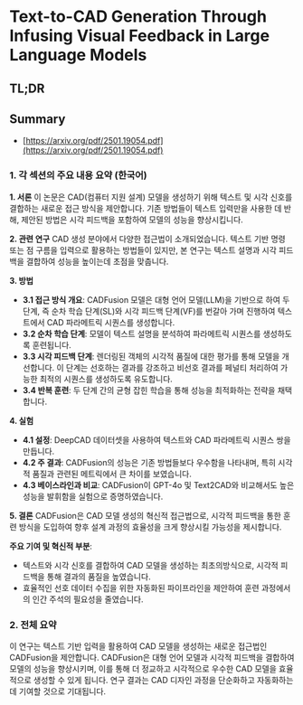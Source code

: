 # Text-to-CAD Generation Through Infusing Visual Feedback in Large Language Models
## TL;DR
## Summary
- [https://arxiv.org/pdf/2501.19054.pdf](https://arxiv.org/pdf/2501.19054.pdf)

### 1. 각 섹션의 주요 내용 요약 (한국어)

**1. 서론**
이 논문은 CAD(컴퓨터 지원 설계) 모델을 생성하기 위해 텍스트 및 시각 신호를 결합하는 새로운 접근 방식을 제안합니다. 기존 방법들이 텍스트 입력만을 사용한 데 반해, 제안된 방법은 시각 피드백을 포함하여 모델의 성능을 향상시킵니다.

**2. 관련 연구**
CAD 생성 분야에서 다양한 접근법이 소개되었습니다. 텍스트 기반 명령 또는 점 구름을 입력으로 활용하는 방법들이 있지만, 본 연구는 텍스트 설명과 시각 피드백을 결합하여 성능을 높이는데 초점을 맞춥니다.

**3. 방법**
- **3.1 접근 방식 개요**: CADFusion 모델은 대형 언어 모델(LLM)을 기반으로 하여 두 단계, 즉 순차 학습 단계(SL)와 시각 피드백 단계(VF)를 번갈아 가며 진행하여 텍스트에서 CAD 파라메트릭 시퀀스를 생성합니다.
- **3.2 순차 학습 단계**: 모델이 텍스트 설명을 분석하여 파라메트릭 시퀀스를 생성하도록 훈련됩니다.
- **3.3 시각 피드백 단계**: 렌더링된 객체의 시각적 품질에 대한 평가를 통해 모델을 개선합니다. 이 단계는 선호하는 결과를 강조하고 비선호 결과를 페널티 처리하여 가능한 최적의 시퀀스를 생성하도록 유도합니다.
- **3.4 반복 훈련**: 두 단계 간의 균형 잡힌 학습을 통해 성능을 최적화하는 전략을 채택합니다.

**4. 실험**
- **4.1 설정**: DeepCAD 데이터셋을 사용하여 텍스트와 CAD 파라메트릭 시퀀스 쌍을 만듭니다.
- **4.2 주 결과**: CADFusion의 성능은 기존 방법들보다 우수함을 나타내며, 특히 시각적 품질과 관련된 메트릭에서 큰 차이를 보였습니다.
- **4.3 베이스라인과 비교**: CADFusion이 GPT-4o 및 Text2CAD와 비교해서도 높은 성능을 발휘함을 실험으로 증명하였습니다.

**5. 결론**
CADFusion은 CAD 모델 생성의 혁신적 접근법으로, 시각적 피드백을 통한 훈련 방식을 도입하여 향후 설계 과정의 효율성을 크게 향상시킬 가능성을 제시합니다.

**주요 기여 및 혁신적 부분**:
- 텍스트와 시각 신호를 결합하여 CAD 모델을 생성하는 최초의방식으로, 시각적 피드백을 통해 결과의 품질을 높였습니다.
- 효율적인 선호 데이터 수집을 위한 자동화된 파이프라인을 제안하여 훈련 과정에서의 인간 주석의 필요성을 줄였습니다.

### 2. 전체 요약
이 연구는 텍스트 기반 입력을 활용하여 CAD 모델을 생성하는 새로운 접근법인 CADFusion을 제안합니다. CADFusion은 대형 언어 모델과 시각적 피드백을 결합하여 모델의 성능을 향상시키며, 이를 통해 더 정교하고 시각적으로 우수한 CAD 모델을 효율적으로 생성할 수 있게 됩니다. 연구 결과는 CAD 디자인 과정을 단순화하고 자동화하는 데 기여할 것으로 기대됩니다.